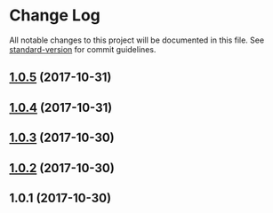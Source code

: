 # Change Log

All notable changes to this project will be documented in this file. See [standard-version](https://github.com/conventional-changelog/standard-version) for commit guidelines.

<a name="1.0.5"></a>
## [1.0.5](https://github.com/muka/raptor-broker/compare/v1.0.4...v1.0.5) (2017-10-31)



<a name="1.0.4"></a>
## [1.0.4](https://github.com/muka/raptor-broker/compare/v1.0.3...v1.0.4) (2017-10-31)



<a name="1.0.3"></a>
## [1.0.3](https://github.com/muka/raptor-broker/compare/v1.0.2...v1.0.3) (2017-10-30)



<a name="1.0.2"></a>
## [1.0.2](https://github.com/muka/raptor-broker/compare/v1.0.1...v1.0.2) (2017-10-30)



<a name="1.0.1"></a>
## 1.0.1 (2017-10-30)

